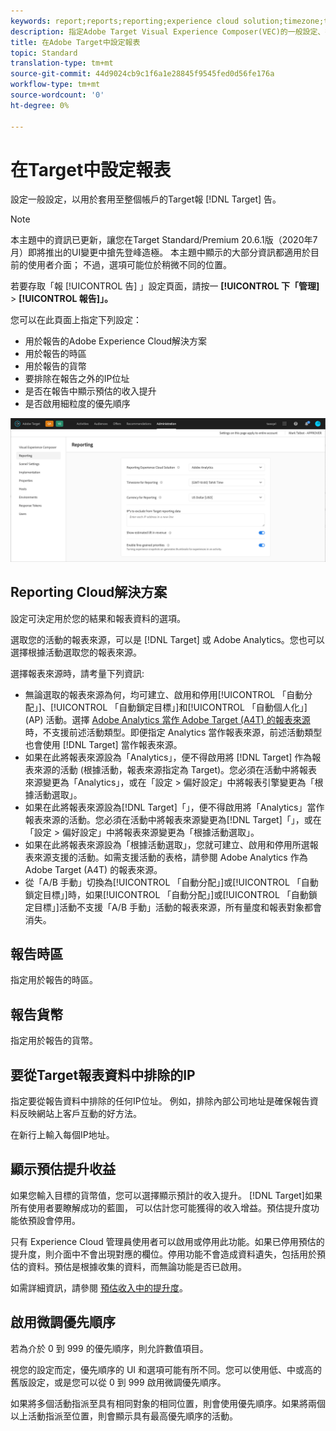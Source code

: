 ```yaml
---
keywords: report;reports;reporting;experience cloud solution;timezone;time zone;currency;exclude IPs;estimated lift in revenue;revenue;lift in revenue;fine-grained priorities;fine-grained
description: 指定Adobe Target Visual Experience Composer(VEC)的一般設定、行動檢視埠設定和CSS選擇器，以設定Adobe Target Visual Experience Composer(VEC)。
title: 在Adobe Target中設定報表
topic: Standard
translation-type: tm+mt
source-git-commit: 44d9024cb9c1f6a1e28845f9545fed0d56fe176a
workflow-type: tm+mt
source-wordcount: '0'
ht-degree: 0%

---
```



# 在Target中設定報表

設定一般設定，以用於套用至整個帳戶的Target報 [!DNL Target] 告。

>[!NOTE]
>
>本主題中的資訊已更新，讓您在Target Standard/Premium 20.6.1版（2020年7月）即將推出的UI變更中搶先登峰造極。 本主題中顯示的大部分資訊都適用於目前的使用者介面； 不過，選項可能位於稍微不同的位置。

若要存取「報 [!UICONTROL 告] 」設定頁面，請按一 **[!UICONTROL 下「管理]** > **[!UICONTROL 報告]」。**

您可以在此頁面上指定下列設定：

* 用於報告的Adobe Experience Cloud解決方案
* 用於報告的時區
* 用於報告的貨幣
* 要排除在報告之外的IP位址
* 是否在報告中顯示預估的收入提升
* 是否啟用細粒度的優先順序

![報告頁面](/help/administrating-target/assets/reporting.png)

## Reporting Cloud解決方案

設定可決定用於您的結果和報表資料的選項。

選取您的活動的報表來源，可以是 [!DNL Target] 或 Adobe Analytics。您也可以選擇根據活動選取您的報表來源。

選擇報表來源時，請考量下列資訊:

* 無論選取的報表來源為何，均可建立、啟用和停用[!UICONTROL 「自動分配」]、[!UICONTROL 「自動鎖定目標」]和[!UICONTROL 「自動個人化」] (AP) 活動。選擇 [Adobe Analytics 當作 Adobe Target (A4T) 的報表來源](/help/c-integrating-target-with-mac/a4t/a4t.md)時，不支援前述活動類型。即便指定 Analytics 當作報表來源，前述活動類型也會使用 [!DNL Target] 當作報表來源。
* 如果在此將報表來源設為「Analytics」，便不得啟用將 [!DNL Target] 作為報表來源的活動 (根據活動，報表來源指定為 Target)。您必須在活動中將報表來源變更為「Analytics」，或在「設定 > 偏好設定」中將報表引擎變更為「根據活動選取」。
* 如果在此將報表來源設為[!DNL Target]「」，便不得啟用將「Analytics」當作報表來源的活動。您必須在活動中將報表來源變更為[!DNL Target]「」，或在「設定 > 偏好設定」中將報表來源變更為「根據活動選取」。
* 如果在此將報表來源設為「根據活動選取」，您就可建立、啟用和停用所選報表來源支援的活動。如需支援活動的表格，請參閱 [](/help/c-integrating-target-with-mac/a4t/a4t.md)Adobe Analytics 作為 Adobe Target (A4T) 的報表來源。
* 從「A/B 手動」切換為[!UICONTROL 「自動分配」]或[!UICONTROL 「自動鎖定目標」]時，如果[!UICONTROL 「自動分配」]或[!UICONTROL 「自動鎖定目標」]活動不支援「A/B 手動」活動的報表來源，所有量度和報表對象都會消失。

## 報告時區

指定用於報告的時區。

## 報告貨幣

指定用於報告的貨幣。

## 要從Target報表資料中排除的IP

指定要從報告資料中排除的任何IP位址。 例如，排除內部公司地址是確保報告資料反映網站上客戶互動的好方法。

在新行上輸入每個IP地址。

## 顯示預估提升收益

如果您輸入目標的貨幣值，您可以選擇顯示預計的收入提升。 [!DNL Target]如果所有使用者要瞭解成功的藍圖， 可以估計您可能獲得的收入增益。預估提升度功能依預設會停用。

只有 Experience Cloud 管理員使用者可以啟用或停用此功能。如果已停用預估的提升度，則介面中不會出現對應的欄位。停用功能不會造成資料遺失，包括用於預估的資料。預估是根據收集的資料，而無論功能是否已啟用。

如需詳細資訊，請參閱 [預估收入中的提升度](/help/administrating-target/r-target-account-preferences/estimating-lift-in-revenue.md)。

## 啟用微調優先順序

若為介於 0 到 999 的優先順序，則允許數值項目。

視您的設定而定，優先順序的 UI 和選項可能有所不同。您可以使用低、中或高的舊版設定，或是您可以從 0 到 999 啟用微調優先順序。

如果將多個活動指派至具有相同對象的相同位置，則會使用優先順序。如果將兩個以上活動指派至位置，則會顯示具有最高優先順序的活動。
